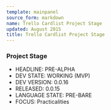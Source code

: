 ```yaml
---
template: mainpanel
source_form: markdown
name: Trello Cardlist Project Stage
updated: August 2015
title: Trello Cardlist Project Stage
---
```

### Project Stage

* HEADLINE: PRE-ALPHA
* DEV STATE: WORKING (MVP)
* DEV VERSION: 0.0.16
* RELEASED: 0.0.15
* LANGUAGE STATE: PRE-BARE
* FOCUS: Practicalities
